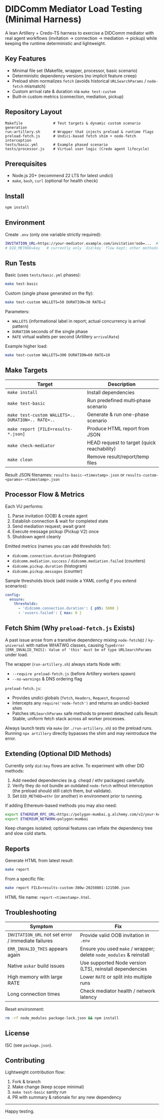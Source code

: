 # DIDComm Mediator Load Testing (Minimal Harness)

A lean Artillery + Credo-TS harness to exercise a DIDComm mediator with real agent workflows (invitation -> connection -> mediation -> pickup) while keeping the runtime deterministic and lightweight.

## Key Features
- Minimal file set (Makefile, wrapper, processor, basic scenario)
- Deterministic dependency versions (no implicit feature creep)
- Preload shim normalizes `fetch` (avoids historical `URLSearchParams` / `node-fetch` mismatch)
- Custom arrival rate & duration via `make test-custom`
- Built‑in custom metrics (connection, mediation, pickup)

## Repository Layout
```
Makefile              # Test targets & dynamic custom scenario generation
run-artillery.sh      # Wrapper that injects preload & runtime flags
preload-fetch.js      # Undici-based fetch shim + node-fetch interception
tests/basic.yml       # Example phased scenario
tests/processor.js    # Virtual user logic (Credo agent lifecycle)
```

## Prerequisites
- Node.js 20+ (recommend 22 LTS for latest undici)
- `make`, `bash`, `curl` (optional for health check)

## Install
```bash
npm install
```

## Environment
Create `.env` (only one variable strictly required):
```bash
INVITATION_URL=https://your-mediator.example.com/invitation?oob=...  # required
# DID_METHOD=key   # currently only `did:key` flow kept; other methods optional (see Extending)
```

## Run Tests
Basic (uses `tests/basic.yml` phases):
```bash
make test-basic
```
Custom (single phase generated on the fly):
```bash
make test-custom WALLETS=50 DURATION=30 RATE=2
```
Parameters:
- `WALLETS` (informational label in report; actual concurrency is arrival pattern) 
- `DURATION` seconds of the single phase
- `RATE` virtual wallets per second (Artillery `arrivalRate`)

Example higher load:
```bash
make test-custom WALLETS=300 DURATION=60 RATE=10
```

## Make Targets
| Target | Description |
|--------|-------------|
| `make install` | Install dependencies |
| `make test-basic` | Run predefined multi‑phase scenario |
| `make test-custom WALLETS=.. DURATION=.. RATE=..` | Generate & run one-phase scenario |
| `make report [FILE=results-*.json]` | Produce HTML report from JSON |
| `make check-mediator` | HEAD request to target (quick reachability) |
| `make clean` | Remove result/report/temp files |

Result JSON filenames: `results-basic-<timestamp>.json` or `results-custom-<params>-<timestamp>.json`

## Processor Flow & Metrics
Each VU performs:
1. Parse invitation (OOB) & create agent
2. Establish connection & wait for completed state
3. Send mediation request; await grant
4. Execute message pickup (Pickup V2) once
5. Shutdown agent cleanly

Emitted metrics (names you can add thresholds for):
- `didcomm.connection.duration` (histogram)
- `didcomm.mediation.success` / `didcomm.mediation.failed` (counters)
- `didcomm.pickup.duration` (histogram)
- `didcomm.pickup.messages` (counter)

Sample thresholds block (add inside a YAML config if you extend scenarios):
```yaml
config:
  ensure:
    thresholds:
      - 'didcomm.connection.duration': { p95: 5000 }
      - 'vusers.failed': { max: 0 }
```

## Fetch Shim (Why `preload-fetch.js` Exists)
A past issue arose from a transitive dependency mixing `node-fetch@2` / `ky-universal` with native WHATWG classes, causing `TypeError [ERR_INVALID_THIS]: Value of 'this' must be of type URLSearchParams` under load.

The wrapper (`run-artillery.sh`) always starts Node with:
- `--require preload-fetch.js` (before Artillery workers spawn)
- `--no-warnings` & DNS ordering flag

`preload-fetch.js`:
- Provides undici globals (`fetch`, `Headers`, `Request`, `Response`)
- Intercepts any `require('node-fetch')` and returns an undici-backed shim
- Patches `URLSearchParams` safe methods to prevent detached calls
Result: Stable, uniform fetch stack across all worker processes.

Always launch tests via `make` (or `./run-artillery.sh`) so the preload runs. Running `npx artillery` directly bypasses the shim and may reintroduce the error.

## Extending (Optional DID Methods)
Currently only `did:key` flows are active. To experiment with other DID methods:
1. Add needed dependencies (e.g. cheqd / ethr packages) carefully.
2. Verify they do not bundle an outdated `node-fetch` without interception (the preload should still catch them, but validate).
3. Set `DID_METHOD=ethr` (or another) in environment prior to running.

If adding Ethereum-based methods you may also need:
```bash
export ETHEREUM_RPC_URL=https://polygon-mumbai.g.alchemy.com/v2/your-key
export ETHEREUM_NETWORK=polygon:mumbai
```
Keep changes isolated; optional features can inflate the dependency tree and slow cold starts.

## Reports
Generate HTML from latest result:
```bash
make report
```
From a specific file:
```bash
make report FILE=results-custom-300w-20250801-121500.json
```
HTML file name: `report-<timestamp>.html`.

## Troubleshooting
| Symptom | Fix |
|---------|-----|
| `INVITATION_URL` not set error / immediate failures | Provide valid OOB invitation in `.env` |
| `ERR_INVALID_THIS` appears again | Ensure you used `make` / wrapper; delete `node_modules` & reinstall |
| Native `askar` build issues | Use supported Node version (LTS), reinstall dependencies |
| High memory with large RATE | Lower `RATE` or split into multiple runs |
| Long connection times | Check mediator health / network latency |

Reset environment:
```bash
rm -rf node_modules package-lock.json && npm install
```

## License
ISC (see `package.json`).

## Contributing
Lightweight contribution flow:
1. Fork & branch
2. Make change (keep scope minimal)
3. `make test-basic` sanity run
4. PR with summary & rationale for any new dependency

---
Happy testing.
